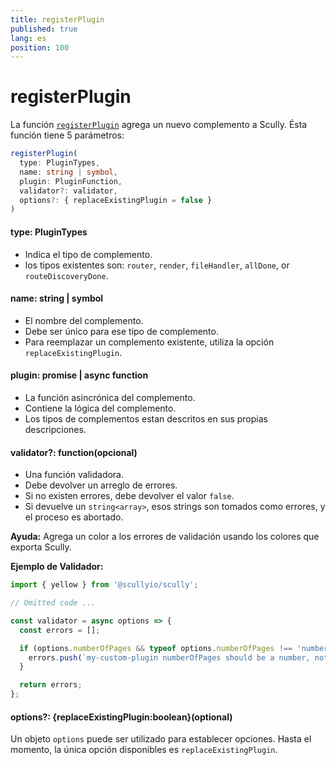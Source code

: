 ```yaml
---
title: registerPlugin
published: true
lang: es
position: 100
---
```


# registerPlugin

La función [`registerPlugin`](https://github.com/scullyio/scully/blob/main/libs/scully-schematics/src/add-plugin/index.ts) agrega un nuevo complemento a Scully. Ésta función tiene 5 parámetros:

```typescript
registerPlugin(
  type: PluginTypes,
  name: string | symbol,
  plugin: PluginFunction,
  validator?: validator,
  options?: { replaceExistingPlugin = false }
)
```

#### type: PluginTypes

- Indica el tipo de complemento.
- los tipos existentes son: `router`, `render`, `fileHandler`, `allDone`, or `routeDiscoveryDone`.

#### name: string | symbol

- El nombre del complemento.
- Debe ser único para ese tipo de complemento.
- Para reemplazar un complemento existente, utiliza la opción `replaceExistingPlugin`.

#### plugin: promise | async function

- La función asincrónica del complemento.
- Contiene la lógica del complemento.
- Los tipos de complementos estan descritos en sus propias descripciones.

#### validator?: function(opcional)

- Una función validadora.
- Debe devolver un arreglo de errores.
- Si no existen errores, debe devolver el valor `false`.
- Si devuelve un `string<array>`, esos strings son tomados como errores, y el proceso es abortado.

**Ayuda:** Agrega un color a los errores de validación usando los colores que exporta Scully.

**Ejemplo de Validador:**

```typescript
import { yellow } from '@scullyio/scully';

// Omitted code ...

const validator = async options => {
  const errors = [];

  if (options.numberOfPages && typeof options.numberOfPages !== 'number') {
    errors.push(`my-custom-plugin numberOfPages should be a number, not a ${yellow(typeof options.numberOfPages)}`);
  }

  return errors;
};
```

#### options?: {replaceExistingPlugin:boolean}(optional)

Un objeto `options` puede ser utilizado para establecer opciones.
Hasta el momento, la única opción disponibles es `replaceExistingPlugin`.
